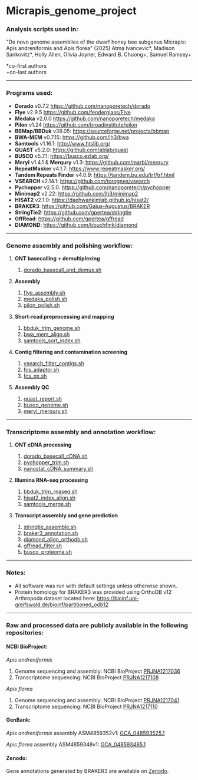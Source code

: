 # Micrapis_genome_project

### Analysis scripts used in:
"De novo genome assemblies of the dwarf honey bee subgenus Micrapis: Apis andreniformis and Apis florea" (2025) Atma Ivancevic*, Madison Sankovitz*, Holly Allen, Olivia Joyner, Edward B. Chuong+, Samuel Ramsey+

\*co-first authors  
\+co-last authors

---

### Programs used:

- **Dorado** v0.7.2 https://github.com/nanoporetech/dorado  
- **Flye** v2.9.5 https://github.com/fenderglass/Flye  
- **Medaka** v2.0.0 https://github.com/nanoporetech/medaka  
- **Pilon** v1.24 https://github.com/broadinstitute/pilon  
- **BBMap/BBDuk** v38.05: https://sourceforge.net/projects/bbmap  
- **BWA-MEM** v0.7.15: https://github.com/lh3/bwa  
- **Samtools** v1.16.1: http://www.htslib.org/  
- **QUAST** v5.2.0: https://github.com/ablab/quast  
- **BUSCO** v5.7.1: https://busco.ezlab.org/  
- **Meryl** v1.4.1 & **Merqury** v1.3: https://github.com/marbl/merqury  
- **RepeatMasker** v4.1.7: https://www.repeatmasker.org/  
- **Tandem Repeats Finder** v4.0.9: https://tandem.bu.edu/trf/trf.html  
- **VSEARCH** v2.14.1: https://github.com/torognes/vsearch  
- **Pychopper** v2.5.0: https://github.com/nanoporetech/pychopper  
- **Minimap2** v2.22: https://github.com/lh3/minimap2  
- **HISAT2** v2.1.0: https://daehwankimlab.github.io/hisat2/  
- **BRAKER3**: https://github.com/Gaius-Augustus/BRAKER  
- **StringTie2**: https://github.com/gpertea/stringtie  
- **GffRead**: https://github.com/gpertea/gffread  
- **DIAMOND**: https://github.com/bbuchfink/diamond  

---

### Genome assembly and polishing workflow:

1. **ONT basecalling + demultiplexing**  
   1) [dorado_basecall_and_demux.sh](genome_assembly/dorado_basecall_and_demux.sh)

2. **Assembly**  
   1) [flye_assembly.sh](genome_assembly/flye_assembly.sh)  
   2) [medaka_polish.sh](genome_assembly/medaka_polish.sh)  
   3) [pilon_polish.sh](genome_assembly/pilon_polish.sh)

3. **Short-read preprocessing and mapping**  
   1) [bbduk_trim_genome.sh](genome_assembly/bbduk_trim_genome.sh)  
   2) [bwa_mem_align.sh](genome_assembly/bwa_mem_align.sh)  
   3) [samtools_sort_index.sh](genome_assembly/samtools_sort_index.sh)

4. **Contig filtering and contamination screening**  
   1) [vsearch_filter_contigs.sh](genome_assembly/vsearch_filter_contigs.sh)  
   2) [fcs_adaptor.sh](genome_assembly/fcs_adaptor.sh)  
   3) [fcs_gx.sh](genome_assembly/fcs_gx.sh)

5. **Assembly QC**  
   1) [quast_report.sh](genome_assembly/quast_report.sh)  
   2) [busco_genome.sh](genome_assembly/busco_genome.sh)  
   3) [meryl_merqury.sh](genome_assembly/meryl_merqury.sh)

---

### Transcriptome assembly and annotation workflow:

1. **ONT cDNA processing**  
   1) [dorado_basecall_cDNA.sh](transcriptome_assembly/dorado_basecall_cDNA.sh)  
   2) [pychopper_trim.sh](transcriptome_assembly/pychopper_trim.sh)  
   3) [nanostat_cDNA_summary.sh](transcriptome_assembly/nanostat_cDNA_summary.sh)

2. **Illumina RNA-seq processing**  
   1) [bbduk_trim_rnaseq.sh](transcriptome_assembly/bbduk_trim_rnaseq.sh)  
   2) [hisat2_index_align.sh](transcriptome_assembly/hisat2_index_align.sh)  
   3) [samtools_merge.sh](transcriptome_assembly/samtools_merge.sh)

3. **Transcript assembly and gene prediction**  
   1) [stringtie_assemble.sh](transcriptome_assembly/stringtie_assemble.sh)  
   2) [braker3_annotation.sh](transcriptome_assembly/braker3_annotation.sh)  
   3) [diamond_align_orthodb.sh](transcriptome_assembly/diamond_align_orthodb.sh)  
   4) [gffread_filter.sh](transcriptome_assembly/gffread_filter.sh)  
   5) [busco_proteome.sh](transcriptome_assembly/busco_proteome.sh)

---

### Notes:

- All software was run with default settings unless otherwise shown.  
- Protein homology for BRAKER3 was provided using OrthoDB v12 Arthropoda dataset located here: https://bioinf.uni-greifswald.de/bioinf/partitioned_odb12

---

### Raw and processed data are publicly available in the following repositories:

#### NCBI BioProject:
_Apis andreniformis_
1. Genome sequencing and assembly: NCBI BioProject [PRJNA1217036](https://www.ncbi.nlm.nih.gov/bioproject/?term=PRJNA1217036)
2. Transcriptome sequencing: NCBI BioProject [PRJNA1217108](https://www.ncbi.nlm.nih.gov/bioproject/?term=PRJNA1217108)

_Apis florea_
1. Genome sequencing and assembly: NCBI BioProject [PRJNA1217041](https://www.ncbi.nlm.nih.gov/bioproject/?term=PRJNA1217041)
2. Transcriptome sequencing: NCBI BioProject [PRJNA1217110](https://www.ncbi.nlm.nih.gov/bioproject/?term=PRJNA1217110)

#### GenBank:
_Apis andreniformis_ assembly ASM4859352v1: [GCA_048593525.1](https://www.ncbi.nlm.nih.gov/datasets/genome/GCA_048593525.1/)

_Apis florea_ assembly ASM4859348v1: [GCA_048593485.1](https://www.ncbi.nlm.nih.gov/datasets/genome/GCA_048593485.1/)

#### Zenodo:
Gene annotations generated by BRAKER3 are available on [Zenodo](https://doi.org/10.5281/zenodo.15048194).
